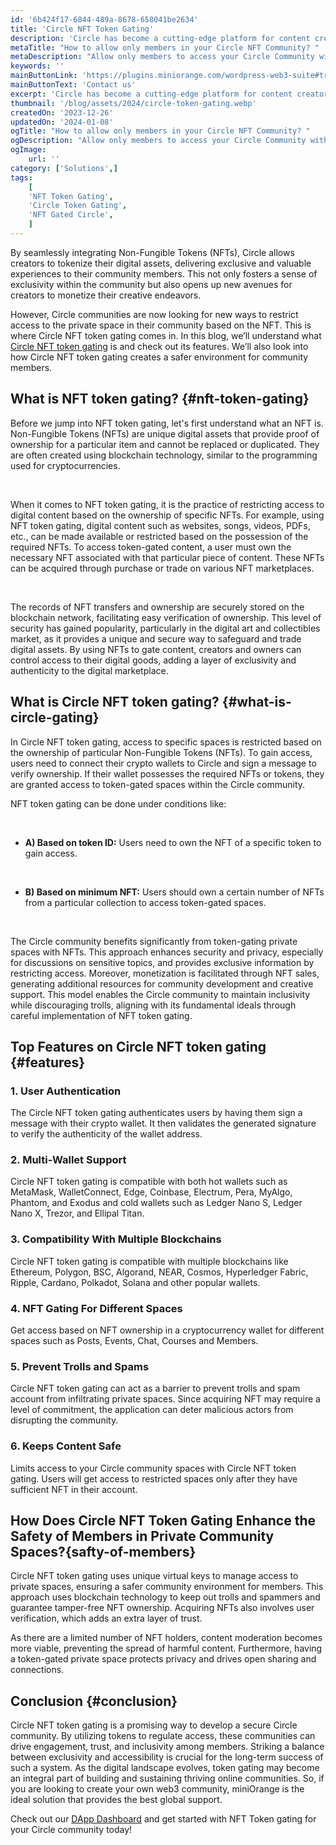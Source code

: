 ```yaml
---
id: '6b424f17-6844-489a-8678-658041be2634'
title: 'Circle NFT Token Gating'
description: 'Circlе has become a cutting-edge platform for content creators in todays fast-paced digital world. The platform helps gather community members who share similar interests around compelling digital content. Its goal is to convince community members to financially support creators and develop a sustainable revenue model for content producers. '
metaTitle: "How to allow only members in your Circle NFT Community? "
metaDescription: "Allow only members to access your Circle Community with “Circle with NFT token gating”. Authenticate users via crypto wallet and ensure exclusive access to NFT spaces. "
keywords: ''
mainButtonLink: 'https://plugins.miniorange.com/wordpress-web3-suite#trial-form'
mainButtonText: 'Contact us'
excerpt: 'Circlе has become a cutting-edge platform for content creators in todays fast-paced digital world. The platform helps gather community members who share similar interests around compelling digital content. Its goal is to convince community members to financially support creators and develop a sustainable revenue model for content producers. '
thumbnail: '/blog/assets/2024/circle-token-gating.webp'
createdOn: '2023-12-26'
updatedOn: '2024-01-08'
ogTitle: "How to allow only members in your Circle NFT Community? "
ogDescription: "Allow only members to access your Circle Community with “Circle with NFT token gating”. Authenticate users via crypto wallet and ensure exclusive access to NFT spaces. "
ogImage:
    url: ''
category: ['Solutions',]
tags:
    [
	'NFT Token Gating',
    'Circle Token Gating',
    'NFT Gated Circle',
    ]
---
```


By seamlessly integrating Non-Fungible Tokens (NFTs), Circle allows creators to tokenize their digital assets, delivering exclusive and valuable experiences to their community members. This not only fosters a sense of exclusivity within the community but also opens up new avenues for creators to monetize their creative endeavors.

However, Circle communities are now looking for new ways to restrict access to the private space in their community based on the NFT. This is where Circle NFT token gating comes in. In this blog, we’ll understand what [Circle NFT token gating](https://www.miniorange.com/web3/nft-based-gated-content/) is and check out its features. We’ll also look into how Circle NFT token gating creates a safer environment for community members.

## What is NFT token gating?  {#nft-token-gating}

Before we jump into NFT token gating, let's first understand what an NFT is. Non-Fungible Tokens (NFTs) are unique digital assets that provide proof of ownership for a particular item and cannot be replaced or duplicated. They are often created using blockchain technology, similar to the programming used for cryptocurrencies. 

&nbsp;

When it comes to NFT token gating, it is the practice of restricting access to digital content based on the ownership of specific NFTs. For example, using NFT token gating, digital content such as websites, songs, videos, PDFs, etc., can be made available or restricted based on the possession of the required NFTs. To access token-gated content, a user must own the necessary NFT associated with that particular piece of content. These NFTs can be acquired through purchase or trade on various NFT marketplaces.

&nbsp;

The records of NFT transfers and ownership are securely stored on the blockchain network, facilitating easy verification of ownership. This level of security has gained popularity, particularly in the digital art and collectibles market, as it provides a unique and secure way to safeguard and trade digital assets. By using NFTs to gate content, creators and owners can control access to their digital goods, adding a layer of exclusivity and authenticity to the digital marketplace.


##  What is Circle NFT token gating? {#what-is-circle-gating}

In Circle NFT token gating, access to specific spaces is restricted based on the ownership of particular Non-Fungible Tokens (NFTs). To gain access, users need to connect their crypto wallets to Circle and sign a message to verify ownership. If their wallet possesses the required NFTs or tokens, they are granted access to token-gated spaces within the Circle community.


 NFT token gating can be done under conditions like: 
 
&nbsp;

- **A) Based on token ID:** Users need to own the NFT of a specific token to gain access.

&nbsp;

- **B) Based on minimum NFT:** Users should own a certain number of NFTs from a particular collection to access token-gated spaces.

&nbsp;

The Circle community benefits significantly from token-gating private spaces with NFTs. This approach enhances security and privacy, especially for discussions on sensitive topics, and provides exclusive information by restricting access. Moreover, monetization is facilitated through NFT sales, generating additional resources for community development and creative support. This model enables the Circle community to maintain inclusivity while discouraging trolls, aligning with its fundamental ideals through careful implementation of NFT token gating.

## Top Features on Circle NFT token gating {#features}
 
### 1. User Authentication
The Circle NFT token gating authenticates users by having them sign a message with their crypto wallet. It then validates the generated signature to verify the authenticity of the wallet address.

### 2. Multi-Wallet Support
Circle NFT token gating is compatible with both hot wallets such as MetaMask, WalletConnect, Edge, Coinbase, Electrum, Pera, MyAlgo, Phantom, and Exodus and cold wallets such as Ledger Nano S, Ledger Nano X, Trezor, and Ellipal Titan.

### 3. Compatibility With Multiple Blockchains 
Circle NFT token gating is compatible with multiple blockchains like Ethereum, Polygon, BSC, Algorand, NEAR, Cosmos, Hyperledger Fabric, Ripple, Cardano, Polkadot, Solana and other popular wallets. 

### 4. NFT Gating For Different Spaces
Get access based on NFT ownership in a cryptocurrency wallet for different spaces such as Posts, Events, Chat, Courses and Members.

### 5. Prevent Trolls and Spams
Circle NFT token gating can act as a barrier to prevent trolls and spam account from infiltrating private spaces. Since acquiring NFT may require a level of commitment, the application can deter malicious actors from disrupting the community. 

### 6. Keeps Content Safe
Limits access to your Circle community spaces with Circle NFT token gating. Users will get access to restricted spaces only after they have sufficient NFT in their account. 

## How Does Circle NFT Token Gating Enhance the Safety of Members in Private Community Spaces?{safty-of-members}
Circle NFT token gating uses unique virtual keys to manage access to private spaces, ensuring a safer community environment for members. This approach uses blockchain technology to keep out trolls and spammers and guarantee tamper-free NFT ownership. Acquiring NFTs also involves user verification, which adds an extra layer of trust. 

As there are a limited number of NFT holders, content moderation becomes more viable, preventing the spread of harmful content. Furthermore, having a token-gated private space protects privacy and drives open sharing and connections. 


## Conclusion  {#conclusion}

Circle NFT token gating is a promising way to develop a secure Circle community. By utilizing tokens to regulate access, these communities can drive engagement, trust, and inclusivity among members. Striking a balance between exclusivity and accessibility is crucial for the long-term success of such a system. 
As the digital landscape evolves, token gating may become an integral part of building and sustaining thriving online communities. So, if you are looking to create your own web3 community, miniOrange is the ideal solution that provides the best global support. 

Check out our [DApp Dashboard](https://dapp.miniorange.com/) and get started with NFT Token gating for your Circle community today!







  






